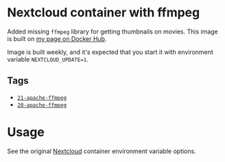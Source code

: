 # Nextcloud container with ffmpeg

Added missing `ffmpeg` library for getting thumbnails on movies. This image is built on [my page on Docker Hub](https://hub.docker.com/u/aheimsbakk).

Image is built weekly, and it's expected that you start it with environment variable `NEXTCLOUD_UPDATE=1`.


## Tags

* [`21-apache-ffmpeg`](https://github.com/aheimsbakk/container-nextcloud/blob/master/Dockerfile.21)
* [`20-apache-ffmpeg`](https://github.com/aheimsbakk/container-nextcloud/blob/master/Dockerfile.20)

# Usage

See the original [Nextcloud](https://hub.docker.com/_/nextcloud) container environment variable options.

<!---
# vim: set spell spelllang=en:
-->
